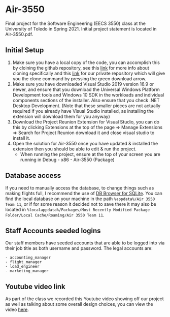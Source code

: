 # Air-3550
Final project for the Software Engineering (EECS 3550) class at the University of Toledo in Spring 2021.
Initial project statement is located in Air-3550.pdf.

## Initial Setup
1. Make sure you have a local copy of the code, you can accomplish this by cloining the github repository, see this [link](https://docs.github.com/en/github/getting-started-with-github/about-remote-repositories#cloning-with-https-urls) for more info about cloning specifically and this [link](https://github.com/qkleinfelter/Air-3550) for our private repository which will give you the clone command by pressing the green download arrow.
2. Make sure you have downloaded Visual Studio 2019 version 16.9 or newer, and ensure that you download the Universal Windows Platform Development tools and Windows 10 SDK in the workloads and individual components sections of the installer. Also ensure that you check .NET Desktop Development. (Note that these smaller pieces are not actually required if you already have Visual Studio installed, as installing the extension will download them for you anyway)
3. Download the Project Reunion Extension for Visual Studio, you can do this by clicking Extensions at the top of the page => Manage Extensions => Search for Project Reunion download it and close visual studio to install it.
4. Open the solution for Air-3550 once you have updated & installed the extension then you should be able to edit & run the project.
    - When running the project, ensure at the top of your screen you are running in Debug - x86 - Air-3550 (Package)

## Database access
If you need to manually access the database, to change things such as making flights full, I recommend the use of [DB Browser for SQLite](https://sqlitebrowser.org/). You can find the local database on your machine in the path `%appdata%/Air 3550 Team 11`, or if for some reason it decided not to save there it may also be located in `%localappdata%/Packages/Most Recently Modified Package Folder/Local Cache/Roaming/Air 3550 Team 11`.

## Staff Accounts seeded logins
Our staff members have seeded accounts that are able to be logged into via their job title as both username and password. The legal accounts are:

    - accounting_manager
    - flight_manager
    - load_engineer
    - marketing_manager

## Youtube video link
As part of the class we recorded this Youtube video showing off our project as well as talking about some overall design choices, you can view the video [here](https://www.youtube.com/watch?v=jE15qY8E4q0).